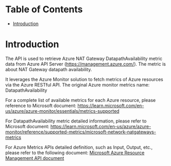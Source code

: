 # Table of Contents
- [Introduction](#introduction)


# Introduction <a name="introduction"></a>
The API is used to retrieve Azure NAT Gateway DatapathAvailability metric data from Azure API Server (https://management.azure.com/). The metric is about NAT Gateway datapath availability. 



It leverages the Azure Monitor solution to fetch metrics of Azure resources via the Azure RESTful API. The original Azure monitor metrics name: DatapathAvailability



For a complete list of available metrics for each Azure resource, please reference to Microsoft document: https://learn.microsoft.com/en-us/azure/azure-monitor/essentials/metrics-supported

For DatapathAvailability metric detailed information, please refer to Microsoft document: https://learn.microsoft.com/en-us/azure/azure-monitor/reference/supported-metrics/microsoft-network-natgateways-metrics

For Azure Metrics APIs detailed definition, such as Input, Output, etc., please refer to the following document:
[Microsoft Azure Resource Management API document](https://learn.microsoft.com/en-us/rest/api/monitor/metrics/list?view=rest-monitor-2023-10-01&tabs=HTTP)
